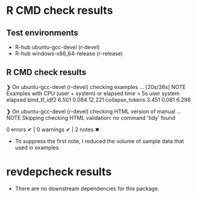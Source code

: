 # R CMD check results

## Test environments
- R-hub ubuntu-gcc-devel (r-devel)
- R-hub windows-x86_64-release (r-release)

## R CMD check results
❯ On ubuntu-gcc-devel (r-devel)
  checking examples ... [20s/36s] NOTE
  Examples with CPU (user + system) or elapsed time > 5s
                   user system elapsed
  bind_tf_idf2    6.501  0.084  12.221
  collapse_tokens 3.451  0.081   6.298

❯ On ubuntu-gcc-devel (r-devel)
  checking HTML version of manual ... NOTE
  Skipping checking HTML validation: no command 'tidy' found

0 errors ✔ | 0 warnings ✔ | 2 notes ✖

- To suppress the first note, I reduced the volume of sample data that used in examples.

# revdepcheck results

- There are no downstream dependencies for this package.
